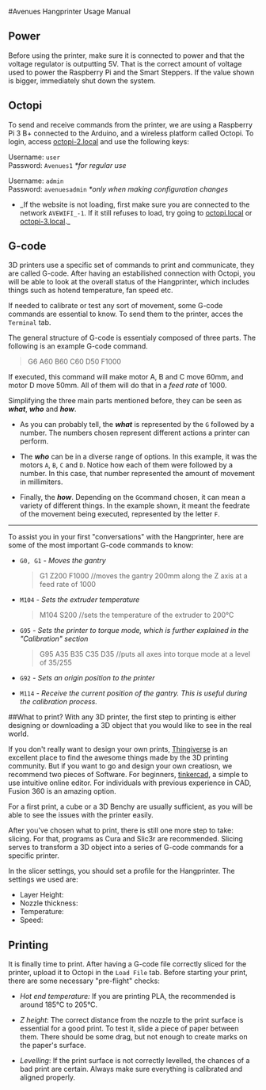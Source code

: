 #Avenues Hangprinter Usage Manual

## Power

Before using the printer, make sure it is connected to power and that the voltage regulator is outputting 5V. That is the correct amount of voltage used to power the Raspberry Pi and the Smart Steppers. If the value shown is bigger, immediately shut down the system.

## Octopi

To send and receive commands from the printer, we are using a Raspberry Pi 3 B+ connected to the Arduino, and a wireless platform called Octopi. To login, access [octopi-2.local](http://octopi-2.local) and use the following keys:

Username: `user`  
Password: `Avenues1`
_\*for regular use_

Username: `admin`  
Password: `avenuesadmin`
_\*only when making configuration changes_

>

- _If the website is not loading, first make sure you are connected to the network `AVEWIFI_-1`. If it still refuses to load, try going to [octopi.local](octopi.local) or [octopi-3.local](octopi-3.local).\_

## G-code

3D printers use a specific set of commands to print and communicate, they are called G-code. After having an estabilished connection with Octopi, you will be able to look at the overall status of the Hangprinter, which includes things such as hotend temperature, fan speed etc.

If needed to calibrate or test any sort of movement, some G-code commands are essential to know. To send them to the printer, acces the `Terminal` tab.

The general structure of G-code is essentialy composed of three parts. The following is an example G-code command.

> G6 A60 B60 C60 D50 F1000

If executed, this command will make motor A, B and C move 60mm, and motor D move 50mm. All of them will do that in a _feed rate_ of 1000.

Simplifying the three main parts mentioned before, they can be seen as **_what_**, **_who_** and **_how_**.

- As you can probably tell, the **_what_** is represented by the `G` followed by a number. The numbers chosen represent different actions a printer can perform.

- The **_who_** can be in a diverse range of options. In this example, it was the motors `A`, `B`, `C` and `D`. Notice how each of them were followed by a number. In this case, that number represented the amount of movement in millimiters.

- Finally, the **_how_**. Depending on the `G`command chosen, it can mean a variety of different things. In the example shown, it meant the feedrate of the movement being executed, represented by the letter `F`.

---

To assist you in your first "conversations" with the Hangprinter, here are some of the most important G-code commands to know:

- `G0, G1` - _Moves the gantry_

  > G1 Z200 F1000
  > //moves the gantry 200mm along the Z axis at a feed rate of 1000

- `M104` - _Sets the extruder temperature_

  > M104 S200
  > //sets the temperature of the extruder to 200°C

- `G95` - _Sets the printer to torque mode, which is further explained in the "Calibration" section_

  > G95 A35 B35 C35 D35
  > //puts all axes into torque mode at a level of 35/255

- `G92` - _Sets an origin position to the printer_
- `M114` - _Receive the current position of the gantry. This is useful during the calibration process._

##What to print?
With any 3D printer, the first step to printing is either designing or downloading a 3D object that you would like to see in the real world.

If you don't really want to design your own prints, [Thingiverse](https://www.thingiverse.com/) is an excellent place to find the awesome things made by the 3D printing community.
But if you want to go and design your own creatiosn, we recommend two pieces of Software. For beginners, [tinkercad](https://www.tinkercad.com/), a simple to use intuitive online editor. For individuals with previous experience in CAD, Fusion 360 is an amazing option.

For a first print, a cube or a 3D Benchy are usually sufficient, as you will be able to see the issues with the printer easily.

After you've chosen what to print, there is still one more step to take: slicing. For that, programs as Cura and Slic3r are recommended.
Slicing serves to transform a 3D object into a series of G-code commands for a specific printer.

In the slicer settings, you should set a profile for the Hangprinter. The settings we used are:

- Layer Height:
- Nozzle thickness:
- Temperature:
- Speed:

## Printing

It is finally time to print. After having a G-code file correctly sliced for the printer, upload it to Octopi in the `Load File` tab.
Before starting your print, there are some necessary "pre-flight" checks:

- _Hot end temperature:_
  If you are printing PLA, the recommended is around 185°C to 205°C.
  >
- _Z height_:
  The correct distance from the nozzle to the print surface is essential for a good print. To test it, slide a piece of paper between them. There should be some drag, but not enough to create marks on the paper's surface.
  >
- _Levelling_:
  If the print surface is not correctly levelled, the chances of a bad print are certain. Always make sure everything is calibrated and aligned properly.
